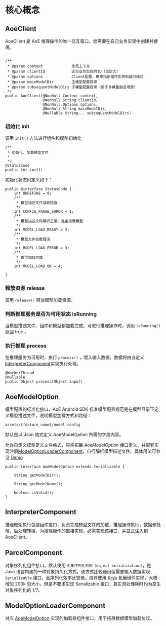 

# 核心概念
## AoeClient
AoeClient 是 AoE 推理操作的唯一交互窗口，您需要在自己业务实现中创建并使用。 

```

/**
 * @param context             全局上下文
 * @param clientId            区分业务实现的ID（自定义）
 * @param options             Client配置，用来指定组件实例和运行模式
 * @param mainModelDir        主模型配置目录
 * @param subsequentModelDirs 子模型配置目录（用于多模型融合场景）
 */
public AoeClient(@NonNull Context context,
                 @NonNull String clientId,
                 @NonNull Options options,
                 @NonNull String mainModelDir,
                 @Nullable String... subsequentModelDirs)

```

### 初始化 init
调用 `init()` 方法进行组件和模型初始化
```
/**
 * 初始化、加载模型文件
 *
 */
@StatusCode
public int init() 
```
初始化状态码定义如下：
```
public @interface StatusCode {
    int UNDEFINE = 0;
    /**
     * 模型描述文件读取错误
     */
    int CONFIG_PARSE_ERROR = 1;
    /**
     * 模型描述文件解析正常，准备加载模型
     */
    int MODEL_LOAD_READY = 2;
    /**
     * 模型文件加载错误
     */
    int MODEL_LOAD_ERROR = 3;
    /**
     * 模型加载完成
     */
    int MODEL_LOAD_OK = 4;

}
```
### 释放资源 release
调用 `release()` 释放模型加载资源。

### 判断推理服务是否为可用状态 isRunning
当模型描述文件、组件和模型都加载完成，可进行推理操作时，调用 `isRunning()` 返回 true 。

### 执行推理 process
在推理服务为可用时，执行 `process()` ，喂入输入数据，数据将由自定义[InterpreterComponent](#InterpreterComponent)实现执行处理。
```
@WorkerThread
@Nullable
public Object process(Object input)
```

## AoeModelOption
模型配置的标准化接口，AoE Android SDK 标准模型配置规范是在模型目录下定义模型描述文件，说明模型加载方式和路径：
```
assets/{feature_name}/model.config
```
默认是以 Json 格式定义 AoeModelOption 所需的字段内容。

允许自定义模型定义文件格式，只需拓展 *AoeModelOption* 接口定义，并配套实现注册[ModelOptionLoaderComponent](#ModelOptionLoaderComponent)，自行解析模型描述文件。具体用法可参见 [Demo](./samples/demo/extensions/squeeze-model-option-loader)
```
public interface AoeModelOption extends Serializable {

    String getModelDir();

    String getModelName();

    boolean isValid();
}
```


## InterpreterComponent
推理框架执行包装组件接口，负责完成模型文件的加载，推理操作执行，数据预处理、后处理转换，为推理操作的直接实现。必需实现该接口，并显式注入到AoeClient。

## ParcelComponent
对象序列化组件接口，默认使用 `对象序列化机制（object serialization）`，是 Java 语言内建的一种对象持久化方式。该方式比较通用但需要输入数据实现 `Serializable` 接口，且序列化效率比较低，推荐使用 [Kryo](./aoe/extensions/parcel-kryo) 拓展组件实现，大概增加 200k 包大小，但是不要求实现 Serializable 接口，且实测处理耗时约为原生对象序列化的 1/7。

## ModelOptionLoaderComponent
对应 [AoeModelOption](#AoeModelOption) 实现的加载器组件接口，用于拓展数据模型加载协议。
